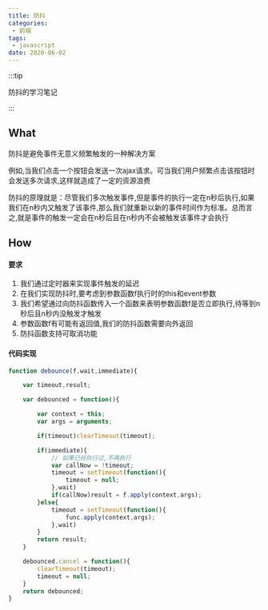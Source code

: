 ```yaml
---
title: 防抖
categories:
 - 前端
tags:
 - javascript
date: 2020-06-02
---
```



:::tip

防抖的学习笔记

:::

<!-- more -->


## What

防抖是避免事件无意义频繁触发的一种解决方案

例如,当我们点击一个按钮会发送一次ajax请求。可当我们用户频繁点击该按钮时会发送多次请求,这样就造成了一定的资源浪费

防抖的原理就是：尽管我们多次触发事件,但是事件的执行一定在n秒后执行,如果我们在n秒内又触发了该事件,那么我们就重新以新的事件时间作为标准。总而言之,就是事件的触发一定会在n秒后且在n秒内不会被触发该事件才会执行

## How

#### 要求

1. 我们通过定时器来实现事件触发的延迟
2. 在我们实现防抖时,要考虑到参数函数f执行时的this和event参数
3. 我们希望通过向防抖函数传入一个函数来表明参数函数f是否立即执行,待等到n秒后且n秒内没触发才触发
4. 参数函数f有可能有返回值,我们的防抖函数需要向外返回
5. 防抖函数支持可取消功能


#### 代码实现


```js
function debounce(f,wait,immediate){

    var timeout,result;

    var debounced = function(){

        var context = this;
        var args = arguments;

        if(timeout)clearTimeout(timeout);

        if(immediate){
            // 如果已经执行过,不再执行
            var callNow = !timeout;
            timeout = setTimeout(function(){
                timeout = null;
            },wait)
            if(callNow)result = f.apply(context,args);
        }else{
            timeout = setTimeout(function(){
                func.apply(context,args);
            },wait)
        }
        return result;
    }

    debounced.cancel = function(){
        clearTimeout(timeout);
        timeout = null;
    }
    return debounced;
}

```